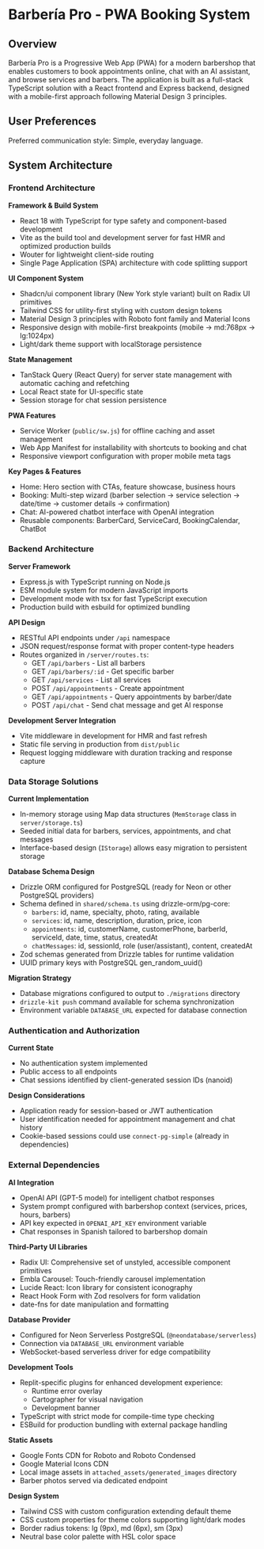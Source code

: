 # Barbería Pro - PWA Booking System

## Overview

Barbería Pro is a Progressive Web App (PWA) for a modern barbershop that enables customers to book appointments online, chat with an AI assistant, and browse services and barbers. The application is built as a full-stack TypeScript solution with a React frontend and Express backend, designed with a mobile-first approach following Material Design 3 principles.

## User Preferences

Preferred communication style: Simple, everyday language.

## System Architecture

### Frontend Architecture

**Framework & Build System**
- React 18 with TypeScript for type safety and component-based development
- Vite as the build tool and development server for fast HMR and optimized production builds
- Wouter for lightweight client-side routing
- Single Page Application (SPA) architecture with code splitting support

**UI Component System**
- Shadcn/ui component library (New York style variant) built on Radix UI primitives
- Tailwind CSS for utility-first styling with custom design tokens
- Material Design 3 principles with Roboto font family and Material Icons
- Responsive design with mobile-first breakpoints (mobile → md:768px → lg:1024px)
- Light/dark theme support with localStorage persistence

**State Management**
- TanStack Query (React Query) for server state management with automatic caching and refetching
- Local React state for UI-specific state
- Session storage for chat session persistence

**PWA Features**
- Service Worker (`public/sw.js`) for offline caching and asset management
- Web App Manifest for installability with shortcuts to booking and chat
- Responsive viewport configuration with proper mobile meta tags

**Key Pages & Features**
- Home: Hero section with CTAs, feature showcase, business hours
- Booking: Multi-step wizard (barber selection → service selection → date/time → customer details → confirmation)
- Chat: AI-powered chatbot interface with OpenAI integration
- Reusable components: BarberCard, ServiceCard, BookingCalendar, ChatBot

### Backend Architecture

**Server Framework**
- Express.js with TypeScript running on Node.js
- ESM module system for modern JavaScript imports
- Development mode with tsx for fast TypeScript execution
- Production build with esbuild for optimized bundling

**API Design**
- RESTful API endpoints under `/api` namespace
- JSON request/response format with proper content-type headers
- Routes organized in `/server/routes.ts`:
  - GET `/api/barbers` - List all barbers
  - GET `/api/barbers/:id` - Get specific barber
  - GET `/api/services` - List all services
  - POST `/api/appointments` - Create appointment
  - GET `/api/appointments` - Query appointments by barber/date
  - POST `/api/chat` - Send chat message and get AI response

**Development Server Integration**
- Vite middleware in development for HMR and fast refresh
- Static file serving in production from `dist/public`
- Request logging middleware with duration tracking and response capture

### Data Storage Solutions

**Current Implementation**
- In-memory storage using Map data structures (`MemStorage` class in `server/storage.ts`)
- Seeded initial data for barbers, services, appointments, and chat messages
- Interface-based design (`IStorage`) allows easy migration to persistent storage

**Database Schema Design**
- Drizzle ORM configured for PostgreSQL (ready for Neon or other PostgreSQL providers)
- Schema defined in `shared/schema.ts` using drizzle-orm/pg-core:
  - `barbers`: id, name, specialty, photo, rating, available
  - `services`: id, name, description, duration, price, icon
  - `appointments`: id, customerName, customerPhone, barberId, serviceId, date, time, status, createdAt
  - `chatMessages`: id, sessionId, role (user/assistant), content, createdAt
- Zod schemas generated from Drizzle tables for runtime validation
- UUID primary keys with PostgreSQL gen_random_uuid()

**Migration Strategy**
- Database migrations configured to output to `./migrations` directory
- `drizzle-kit push` command available for schema synchronization
- Environment variable `DATABASE_URL` expected for database connection

### Authentication and Authorization

**Current State**
- No authentication system implemented
- Public access to all endpoints
- Chat sessions identified by client-generated session IDs (nanoid)

**Design Considerations**
- Application ready for session-based or JWT authentication
- User identification needed for appointment management and chat history
- Cookie-based sessions could use `connect-pg-simple` (already in dependencies)

### External Dependencies

**AI Integration**
- OpenAI API (GPT-5 model) for intelligent chatbot responses
- System prompt configured with barbershop context (services, prices, hours, barbers)
- API key expected in `OPENAI_API_KEY` environment variable
- Chat responses in Spanish tailored to barbershop domain

**Third-Party UI Libraries**
- Radix UI: Comprehensive set of unstyled, accessible component primitives
- Embla Carousel: Touch-friendly carousel implementation
- Lucide React: Icon library for consistent iconography
- React Hook Form with Zod resolvers for form validation
- date-fns for date manipulation and formatting

**Database Provider**
- Configured for Neon Serverless PostgreSQL (`@neondatabase/serverless`)
- Connection via `DATABASE_URL` environment variable
- WebSocket-based serverless driver for edge compatibility

**Development Tools**
- Replit-specific plugins for enhanced development experience:
  - Runtime error overlay
  - Cartographer for visual navigation
  - Development banner
- TypeScript with strict mode for compile-time type checking
- ESBuild for production bundling with external package handling

**Static Assets**
- Google Fonts CDN for Roboto and Roboto Condensed
- Google Material Icons CDN
- Local image assets in `attached_assets/generated_images` directory
- Barber photos served via dedicated endpoint

**Design System**
- Tailwind CSS with custom configuration extending default theme
- CSS custom properties for theme colors supporting light/dark modes
- Border radius tokens: lg (9px), md (6px), sm (3px)
- Neutral base color palette with HSL color space